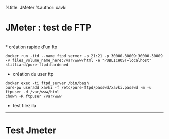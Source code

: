 %title: JMeter
%author: xavki

# JMeter : test de FTP


<br>
* création rapide d'un ftp

```
docker run -itd --name ftpd_server -p 21:21 -p 30000-30009:30000-30009 -v files_volume_name_here:/var/www/html -e "PUBLICHOST=localhost" stilliard/pure-ftpd:hardened
```

* création du user ftp

```
docker exec -ti ftpd_server /bin/bash
pure-pw useradd xavki -f /etc/pure-ftpd/passwd/xavki.passwd -m -u ftpuser -d /var/www/html
chown -R ftpuser /var/www
```

* test filezilla


-----------------------------------------------------------


# Test Jmeter


